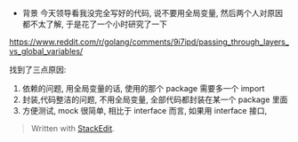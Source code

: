 * 背景
 今天领导看我没完全写好的代码, 说不要用全局变量, 然后两个人对原因都不太了解, 于是花了一个小时研究了一下

https://www.reddit.com/r/golang/comments/9i7ipd/passing_through_layers_vs_global_variables/

找到了三点原因: 
1. 依赖的问题, 用全局变量的话, 使用的那个 package 需要多一个 import
2. 封装,代码整洁的问题, 不用全局变量, 全部代码都封装在某一个 package 里面
3. 方便测试, mock 很简单, 相比于 interface 而言,  如果用 interface 接口, 



> Written with [StackEdit](https://stackedit.io/).
<!--stackedit_data:
eyJoaXN0b3J5IjpbLTE1OTg1Nzk2NTldfQ==
-->